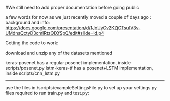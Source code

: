 #We still need to add proper documentation before going public 

a few words for now as we just recently moved a couple of days ago :
background and info:
https://docs.google.com/presentation/d/1JoUyCv2KZjGTsuIV3v-UMdnsQctyD3cmlRtzQIXfSpQ/edit#slide=id.p4

Getting the code to work:

download and unzip any of the datasets mentioned

keras-posenet has a regular posenet implementation, inside scripts/posenet.py 
lstm-keras-tf has a posenet+LSTM implementation, inside scripts/cnn_lstm.py


----

use the files in 
/scripts/exampleSettingsFile.py
 to set up your settings.py files required to run train.py and test.py:

